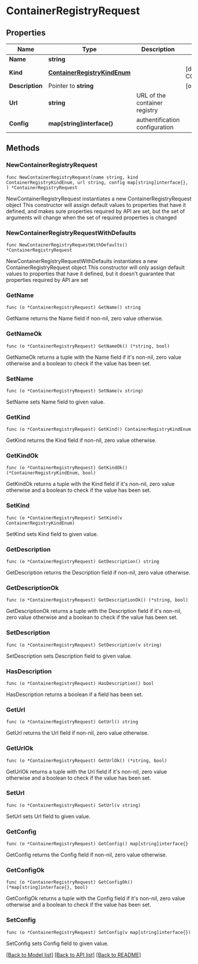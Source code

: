 # ContainerRegistryRequest

## Properties

Name | Type | Description | Notes
------------ | ------------- | ------------- | -------------
**Name** | **string** |  | 
**Kind** | [**ContainerRegistryKindEnum**](ContainerRegistryKindEnum.md) |  | [default to CONTAINERREGISTRYKINDENUM_ECR]
**Description** | Pointer to **string** |  | [optional] 
**Url** | **string** | URL of the container registry | 
**Config** | **map[string]interface{}** | authentification configuration | 

## Methods

### NewContainerRegistryRequest

`func NewContainerRegistryRequest(name string, kind ContainerRegistryKindEnum, url string, config map[string]interface{}, ) *ContainerRegistryRequest`

NewContainerRegistryRequest instantiates a new ContainerRegistryRequest object
This constructor will assign default values to properties that have it defined,
and makes sure properties required by API are set, but the set of arguments
will change when the set of required properties is changed

### NewContainerRegistryRequestWithDefaults

`func NewContainerRegistryRequestWithDefaults() *ContainerRegistryRequest`

NewContainerRegistryRequestWithDefaults instantiates a new ContainerRegistryRequest object
This constructor will only assign default values to properties that have it defined,
but it doesn't guarantee that properties required by API are set

### GetName

`func (o *ContainerRegistryRequest) GetName() string`

GetName returns the Name field if non-nil, zero value otherwise.

### GetNameOk

`func (o *ContainerRegistryRequest) GetNameOk() (*string, bool)`

GetNameOk returns a tuple with the Name field if it's non-nil, zero value otherwise
and a boolean to check if the value has been set.

### SetName

`func (o *ContainerRegistryRequest) SetName(v string)`

SetName sets Name field to given value.


### GetKind

`func (o *ContainerRegistryRequest) GetKind() ContainerRegistryKindEnum`

GetKind returns the Kind field if non-nil, zero value otherwise.

### GetKindOk

`func (o *ContainerRegistryRequest) GetKindOk() (*ContainerRegistryKindEnum, bool)`

GetKindOk returns a tuple with the Kind field if it's non-nil, zero value otherwise
and a boolean to check if the value has been set.

### SetKind

`func (o *ContainerRegistryRequest) SetKind(v ContainerRegistryKindEnum)`

SetKind sets Kind field to given value.


### GetDescription

`func (o *ContainerRegistryRequest) GetDescription() string`

GetDescription returns the Description field if non-nil, zero value otherwise.

### GetDescriptionOk

`func (o *ContainerRegistryRequest) GetDescriptionOk() (*string, bool)`

GetDescriptionOk returns a tuple with the Description field if it's non-nil, zero value otherwise
and a boolean to check if the value has been set.

### SetDescription

`func (o *ContainerRegistryRequest) SetDescription(v string)`

SetDescription sets Description field to given value.

### HasDescription

`func (o *ContainerRegistryRequest) HasDescription() bool`

HasDescription returns a boolean if a field has been set.

### GetUrl

`func (o *ContainerRegistryRequest) GetUrl() string`

GetUrl returns the Url field if non-nil, zero value otherwise.

### GetUrlOk

`func (o *ContainerRegistryRequest) GetUrlOk() (*string, bool)`

GetUrlOk returns a tuple with the Url field if it's non-nil, zero value otherwise
and a boolean to check if the value has been set.

### SetUrl

`func (o *ContainerRegistryRequest) SetUrl(v string)`

SetUrl sets Url field to given value.


### GetConfig

`func (o *ContainerRegistryRequest) GetConfig() map[string]interface{}`

GetConfig returns the Config field if non-nil, zero value otherwise.

### GetConfigOk

`func (o *ContainerRegistryRequest) GetConfigOk() (*map[string]interface{}, bool)`

GetConfigOk returns a tuple with the Config field if it's non-nil, zero value otherwise
and a boolean to check if the value has been set.

### SetConfig

`func (o *ContainerRegistryRequest) SetConfig(v map[string]interface{})`

SetConfig sets Config field to given value.



[[Back to Model list]](../README.md#documentation-for-models) [[Back to API list]](../README.md#documentation-for-api-endpoints) [[Back to README]](../README.md)


